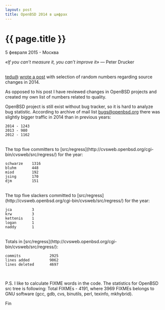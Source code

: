 ```yaml
---
layout: post
title: OpenBSD 2014 в цифрах
---
```


{{ page.title }}
================

<p class="meta">5 февраля 2015 - Москва</p>

*«If you can’t measure it, you can’t improve it»* — Peter Drucker
<br><br>

[tedu@](http://www.tedunangst.com/)
[wrote a post](http://www.tedunangst.com/flak/post/OpenBSD-2014-by-the-numbers)
with selection of random numbers regarding source changes in 2014.

As opposed to his post I have reviewed changes in OpenBSD projects
and created my own list of numbers related to quality.

OpenBSD project is still exist without bug tracker, so it is hard to analyze bug statistic.
According to archive of mail list [bugs@openbsd.org](https://marc.info/?l=openbsd-bugs)
there was slightly bigger traffic in 2014 than in previous years:

	2014 - 1243
	2013 - 980
	2012 - 1162

<br>
The top five committers to [src/regress](http://cvsweb.openbsd.org/cgi-bin/cvsweb/src/regress/) for the year:

	schwarze	1316
	bluhm		448
	miod		192
	jsing		170
	djm			151

<br>
The top five slackers committed to [src/regress](http://cvsweb.openbsd.org/cgi-bin/cvsweb/src/regress/) for the year:

	jca			3
	krw			3
	kettenis	1
	logan		1
	naddy		1

<br>
Totals in [src/regress](http://cvsweb.openbsd.org/cgi-bin/cvsweb/src/regress/):

	commits				2925
	lines added			9062
	lines deleted		4697
<br>

<!-- statistics was derived from cvs log -d"2014-01-01<2015-01-01"-->

P.S. I like to calculate FIXME words in the code.
The statistics for OpenBSD src tree is following:
Total FIXMEs - 4191, where 3969 FIXMEs belongs to GNU software (gcc, gdb, cvs, binutils, perl, texinfo, mkhybrid).

<!-- find . -name "*.c" -print0 | xargs -0 egrep -i FIXME -->

Fin
